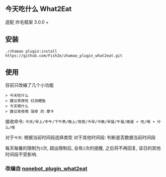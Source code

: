 ## 今天吃什么 What2Eat

适配 炸毛框架 3.0.0 +

## 安装

```
./zhamao plugin:install https://github.com/FishZe/zhamao_plugin_what2eat.git
```

## 使用

目前只改编了几个小功能

```
> 今天吃什么
> 建议宵夜吃 红烧鲤鱼
> 今天喝什么
> 建议宵夜喝 瑞幸 的 摩卡
```

接收命令: `今天/早上/中午/下午茶/晚上/宵夜/今早/今晚/早餐/午餐/晚餐 + 吃/喝 + 什么/啥`

对于`今天`: 根据当前时间段选择类型
对于其他时间段: 判断是否数据当前时间段

每天每餐的限制为`3`次, 超出限制后, 会有`2`次的提醒, 之后将不再回复, 该日的其他时间段不受影响.


### 改编自 [nonebot_plugin_what2eat](https://github.com/MinatoAquaCrews/nonebot_plugin_what2eat)

